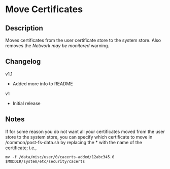 # **Move Certificates**
## Description
Moves certificates from the user certificate store to the system store. Also removes the *Network may be monitored* warning.

## Changelog
v1.1

  * Added more info to README

v1

  * Initial release

## Notes
If for some reason you do not want all your certificates moved from the user store to the system store, you can specify which certificate to move in /common/post-fs-data.sh by replacing the * with the name of the certificate; i.e.,

`mv -f /data/misc/user/0/cacerts-added/12abc345.0 $MODDIR/system/etc/security/cacerts`


